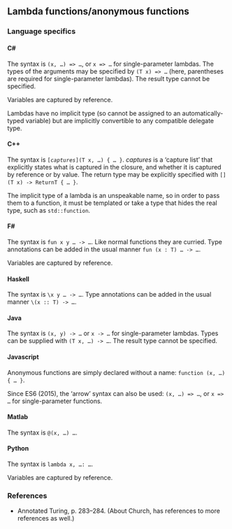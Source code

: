 ## Lambda functions/anonymous functions



### Language specifics

#### C#

The syntax is `(x, …) => …`, or `x => …` for single-parameter lambdas. The types of the arguments may be specified by `(T x) => …` (here, parentheses are required for single-parameter lambdas). The result type cannot be specified.

Variables are captured by reference.

Lambdas have no implicit type (so cannot be assigned to an automatically-typed variable) but are implicitly convertible to any compatible delegate type.

#### C++

The syntax is <code>[<i>captures</i>](T x, …) { … }</code>. <i>captures</i> is a ‘capture list’ that explicitly states what is captured in the closure, and whether it is captured by reference or by value. The return type may be explicitly specified with `[](T x) -> ReturnT { … }`.

The implicit type of a lambda is an unspeakable name, so in order to pass them to a function, it must be templated or take a type that hides the real type, such as `std::function`.

#### F#

The syntax is `fun x y … -> …`. Like normal functions they are curried. Type annotations can be added in the usual manner `fun (x : T) … -> …`.

Variables are captured by reference.

#### Haskell

The syntax is `\x y … -> …`. Type annotations can be added in the usual manner `\(x :: T) -> …`.

#### Java

The syntax is `(x, y) -> …` or `x -> …` for single-parameter lambdas. Types can be supplied with `(T x, …) -> …`. The result type cannot be specified.

#### Javascript

Anonymous functions are simply declared without a name: `function (x, …){ … }`.

Since ES6 (2015), the ‘arrow’ syntax can also be used: `(x, …) => …`, or `x => …` for single-parameter functions.

#### Matlab

The syntax is `@(x, …) …`.

#### Python 

The syntax is `lambda x, …: …`.

Variables are captured by reference.

### References

* Annotated Turing, p. 283–284. (About Church, has references to more references as well.)
